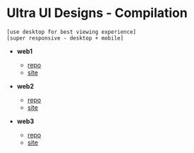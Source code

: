 # Ultra UI Designs - Compilation

```
[use desktop for best viewing experience]
[super responsive - desktop + mobile]
```

- **web1**
  - [repo](https://github.com/samvabyat1/web1)
  - [site](https://samvabyat1.github.io/web1)
    
- **web2**
  - [repo](https://github.com/samvabyat1/web2)
  - [site](https://samvabyat1.github.io/web2)

- **web3**
  - [repo](https://github.com/samvabyat1/web3)
  - [site](https://samvabyat1.github.io/web3)
